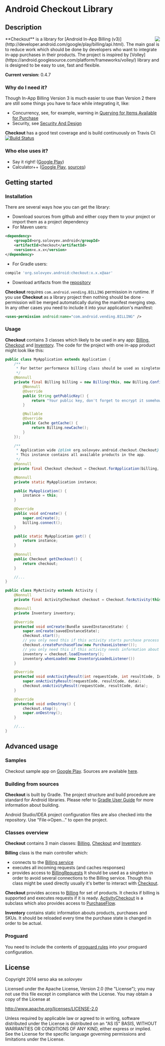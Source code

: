 # Android Checkout Library

## Description

<img src="https://github.com/serso/android-checkout/blob/master/app/misc/res/logo256x256.png" align="right" />
**Checkout** is a library for [Android In-App Billing (v3)](http://developer.android.com/google/play/billing/api.html).
The main goal is to reduce work which should be done by developers who want to integrate in-app purchases in
their products. The project is inspired by [Volley](https://android.googlesource.com/platform/frameworks/volley/) library and
is designed to be easy to use, fast and flexible.

**Current version:** 0.4.7

### Why do I need it?

Though In-App Billing Version 3 is much easier to use than Version 2 there are still some things you have to face while
integrating it, like:
* Concurrency, see, for example, warning in
[Querying for Items Available for Purchase](http://developer.android.com/google/play/billing/billing_integrate.html#QueryDetails)
* Security, see [Security And Design](http://developer.android.com/google/play/billing/billing_best_practices.html)

**Checkout** has a good test coverage and is build continuously on Travis CI: 
[![Build Status](https://travis-ci.org/serso/android-checkout.svg)](https://travis-ci.org/serso/android-checkout)

### Who else uses it?

* Say it right! ([Google Play](https://play.google.com/store/apps/details?id=org.solovyev.android.dictionary.forvo))
* Calculator++ ([Google Play](https://play.google.com/store/apps/details?id=org.solovyev.android.calculator), [sources](https://github.com/serso/android-calculatorpp))

## Getting started

### Installation

There are several ways how you can get the library:
- Download sources from github and either copy them to your project or import them as a project dependency
- For Maven users:
```xml
<dependency>
    <groupId>org.solovyev.android</groupId>
    <artifactId>checkout</artifactId>
    <version>x.x.x</version>
</dependency>
```
- For Gradle users:
```groovy
compile 'org.solovyev.android:checkout:x.x.x@aar'
```
- Download artifacts from the [repository](https://oss.sonatype.org/content/repositories/releases/org/solovyev/android/checkout/)

**Checkout** requires `com.android.vending.BILLING` permission in runtime. 
If you use **Checkout** as a library project then nothing should be done - permission will be merged automatically during
the manifest merging step. In any other cases you need to include it into your application's manifest:
```xml
<uses-permission android:name="com.android.vending.BILLING" />
```

### Usage

**Checkout** contains 3 classes which likely to be used in any app: [Billing](https://github.com/serso/android-checkout/blob/master/lib/src/main/java/org/solovyev/android/checkout/Billing.java),
[Checkout](https://github.com/serso/android-checkout/blob/master/lib/src/main/java/org/solovyev/android/checkout/Checkout.java)
and [Inventory](https://github.com/serso/android-checkout/blob/master/lib/src/main/java/org/solovyev/android/checkout/Inventory.java).
The code for the project with one in-app product might look like this:
```java
public class MyApplication extends Application {
    /**
     * For better performance billing class should be used as singleton
     */
    @Nonnull
    private final Billing billing = new Billing(this, new Billing.Configuration() {
        @Nonnull
        @Override
        public String getPublicKey() {
            return "Your public key, don't forget to encrypt it somehow";
        }

        @Nullable
        @Override
        public Cache getCache() {
            return Billing.newCache();
        }
    });

    /**
     * Application wide {@link org.solovyev.android.checkout.Checkout} instance (can be used anywhere in the app).
     * This instance contains all available products in the app.
     */
    @Nonnull
    private final Checkout checkout = Checkout.forApplication(billing, Products.create().add(IN_APP, asList("product")));

    @Nonnull
    private static MyApplication instance;

    public MyApplication() {
        instance = this;
    }

    @Override
    public void onCreate() {
        super.onCreate();
        billing.connect();
    }

    public static MyApplication get() {
        return instance;
    }
    
    @Nonnull
    public Checkout getCheckout() {
        return checkout;
    }

    //...
}
```

```java
public class MyActivity extends Activity {
    @Nonnull
    private final ActivityCheckout checkout = Checkout.forActivity(this, MyApplication.get().getCheckout());

    @Nonnull
    private Inventory inventory;

    @Override
    protected void onCreate(Bundle savedInstanceState) {
        super.onCreate(savedInstanceState);
        checkout.start();
        // you only need this if this activity starts purchase process
        checkout.createPurchaseFlow(new PurchaseListener());
        // you only need this if this activity needs information about purchases/SKUs
        inventory = checkout.loadInventory();
        inventory.whenLoaded(new InventoryLoadedListener())
    }

    @Override
    protected void onActivityResult(int requestCode, int resultCode, Intent data) {
        super.onActivityResult(requestCode, resultCode, data);
        checkout.onActivityResult(requestCode, resultCode, data);
    }

    @Override
    protected void onDestroy() {
        checkout.stop();
        super.onDestroy();
    }

    //...
}
``` 

## Advanced usage

### Samples

Checkout sample app on [Google Play](https://play.google.com/store/apps/details?id=org.solovyev.android.checkout.app).
Sources are available [here](https://github.com/serso/android-checkout/tree/master/app).

### Building from sources

**Checkout** is built by Gradle. The project structure and build procedure are standard for Android libraries. Please
refer to [Gradle User Guide](http://tools.android.com/tech-docs/new-build-system/user-guide) for more information about building.

Android Studio/IDEA project configuration files are also checked into the repository. Use "File->Open..." to open the project.

### Classes overview

**Checkout** contains 3 main classes: [Billing](https://github.com/serso/android-checkout/blob/master/lib/src/main/java/org/solovyev/android/checkout/Billing.java),
[Checkout](https://github.com/serso/android-checkout/blob/master/lib/src/main/java/org/solovyev/android/checkout/Checkout.java)
and [Inventory](https://github.com/serso/android-checkout/blob/master/lib/src/main/java/org/solovyev/android/checkout/Inventory.java).

**Billing** class is the main controller which:
* connects to the [Billing service](https://github.com/serso/android-checkout/blob/master/lib/src/main/aidl/com/android/vending/billing/IInAppBillingService.aidl)
* executes all incoming requests (and caches responses)
* provides access to [BillingRequests](https://github.com/serso/android-checkout/blob/master/lib/src/main/java/org/solovyev/android/checkout/BillingRequests.java)
It should be used as a singleton in order to avoid several connections to the Billing service.
Though this class might be used directly usually it's better to interact with [Checkout](https://github.com/serso/android-checkout/blob/master/lib/src/main/java/org/solovyev/android/checkout/Checkout.java).

**Checkout** provides access to [Billing](https://github.com/serso/android-checkout/blob/master/lib/src/main/java/org/solovyev/android/checkout/Billing.java) for set of products.
It checks if billing is supported and executes requests if it is ready. [ActivityCheckout](https://github.com/serso/android-checkout/blob/master/lib/src/main/java/org/solovyev/android/checkout/ActivityCheckout.java)
is a subclass which also provides access to [PurchaseFlow](https://github.com/serso/android-checkout/blob/master/lib/src/main/java/org/solovyev/android/checkout/PurchaseFlow.java).

**Inventory** contains static information abouts products, purchases and SKUs. It should be reloaded every time the purchase state is changed in order to be actual.

### Proguard

You need to include the contents of [proguard rules](https://github.com/serso/android-checkout/blob/master/lib/proguard-rules.txt)
into your proguard configuration.

## License

Copyright 2014 serso aka se.solovyev

Licensed under the Apache License, Version 2.0 (the "License");
you may not use this file except in compliance with the License.
You may obtain a copy of the License at

http://www.apache.org/licenses/LICENSE-2.0

Unless required by applicable law or agreed to in writing, software
distributed under the License is distributed on an "AS IS" BASIS,
WITHOUT WARRANTIES OR CONDITIONS OF ANY KIND, either express or implied.
See the License for the specific language governing permissions and
limitations under the License.
